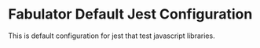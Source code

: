 # Fabulator Default Jest Configuration

This is default configuration for jest that test javascript libraries.